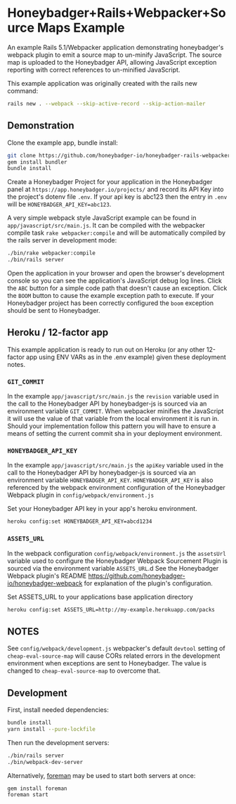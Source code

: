 # Honeybadger+Rails+Webpacker+Source Maps Example

An example Rails 5.1/Webpacker application demonstrating honeybadger's webpack
plugin to emit a source map to un-minify JavaScript. The source map is uploaded to
the Honeybadger API, allowing JavaScript exception reporting with correct
references to un-minified JavaScript.

This example application was originally created with the rails new command:

```sh
rails new . --webpack --skip-active-record --skip-action-mailer
```

## Demonstration

Clone the example app, bundle install:

```sh
git clone https://github.com/honeybadger-io/honeybadger-rails-webpacker-example.git
gem install bundler
bundle install
```

Create a Honeybadger Project for your application in the Honeybadger panel at
`https://app.honeybadger.io/projects/` and record its API Key into the
project's dotenv file `.env`. If your api key is abc123 then the entry in
`.env` will be `HONEYBADGER_API_KEY=abc123`.

A very simple webpack style JavaScript example can be found in
`app/javascript/src/main.js`. It can be compiled with the webpacker compile
task `rake webpacker:compile` and will be automatically compiled by the rails
server in development mode:

```sh
./bin/rake webpacker:compile
./bin/rails server
```

Open the application in your browser and open the browser's development console
so you can see the application's JavaScript debug log lines. Click the `ABC`
button for a simple code path that doesn't cause an exception. Click the `BOOM`
button to cause the example exception path to execute. If your Honeybadger
project has been correctly configured the `boom` exception should be sent to
Honeybadger.

## Heroku / 12-factor app

This example application is ready to run out on Heroku (or any other 12-factor
app using ENV VARs as in the .env example) given these deployment notes.

### `GIT_COMMIT`

In the example `app/javascript/src/main.js` the `revision` variable used in the
call to the Honeybadger API by honeybadger-js is sourced via an environment
variable `GIT_COMMIT`. When webpacker minifies the JavaScript it will use the
value of that variable from the local environment it is run in. Should your
implementation follow this pattern you will have to ensure a means of setting
the current commit sha in your deployment environment.

### `HONEYBADGER_API_KEY`

In the example `app/javascript/src/main.js` the `apiKey` variable used in the
call to the Honeybadger API by honeybadger-js is sourced via an environment
variable `HONEYBADGER_API_KEY`. `HONEYBADGER_API_KEY` is also referenced by the
webpack environment configuration of the Honeybadger Webpack plugin in
`config/webpack/environment.js`

Set your Honeybadger API key in your app's heroku environment.

```sh
heroku config:set HONEYBADGER_API_KEY=abcd1234
```

### `ASSETS_URL`

In the webpack configuration `config/webpack/environment.js` the `assetsUrl`
variable used to configure the Honeybadger Webpack Sourcement Plugin is sourced
via the environment variable `ASSETS_URL`.d See the Honeybadger Webpack plugin's
README https://github.com/honeybadger-io/honeybadger-webpack for explanation of
the plugin's configuration.

Set ASSETS_URL to your applications base application directory

```sh
heroku config:set ASSETS_URL=http://my-example.herokuapp.com/packs
```


## NOTES

See `config/webpack/development.js` webpacker's default `devtool` setting of
`cheap-eval-source-map` will cause CORs related errors in the development
environment when exceptions are sent to Honeybadger. The value is changed to
`cheap-eval-source-map` to overcome that.


## Development

First, install needed dependencies:

```sh
bundle install
yarn install --pure-lockfile
```

Then run the development servers:

```sh
./bin/rails server
./bin/webpack-dev-server
```

Alternatively, [foreman](http://ddollar.github.io/foreman/) may be used to start
both servers at once:

```sh
gem install foreman
foreman start
```
